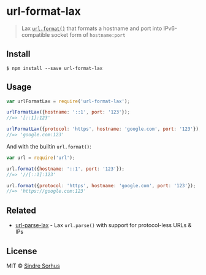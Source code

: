 # url-format-lax

> Lax [`url.format()`](https://nodejs.org/docs/latest/api/url.html#url_url_format_urlobj) that formats a hostname and port into IPv6-compatible socket form of `hostname:port`


## Install

```
$ npm install --save url-format-lax
```


## Usage

```js
var urlFormatLax = require('url-format-lax');

urlFormatLax({hostname: '::1', port: '123'});
//=> '[::1]:123'

urlFormatLax({protocol: 'https', hostname: 'google.com', port: '123'});
//=> 'google.com:123'
```

And with the builtin `url.format()`:

```js
var url = require('url');

url.format({hostname: '::1', port: '123'});
//=> '//[::1]:123'

url.format({protocol: 'https', hostname: 'google.com', port: '123'});
//=> 'https://google.com:123'
```


## Related

- [url-parse-lax](https://github.com/sindresorhus/url-parse-lax) - Lax `url.parse()` with support for protocol-less URLs & IPs


## License

MIT © [Sindre Sorhus](http://sindresorhus.com)
